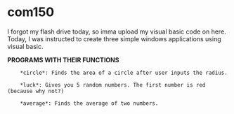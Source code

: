 # com150
I forgot my flash drive today, so imma upload my visual basic code on here. Today, I was instructed to create three simple windows applications using visual basic. 

**PROGRAMS WITH THEIR FUNCTIONS**

        *circle*: Finds the area of a circle after user inputs the radius.

        *luck*: Gives you 5 random numbers. The first number is red (because why not?)

        *average*: Finds the average of two numbers.
